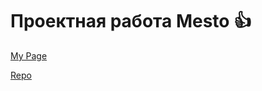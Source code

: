 # Проектная работа Mesto :+1:

[My Page](https://marochkinvv.github.io/mesto-project-ff/ "Страница проектной работы Mesto на ghpages")

[Repo](https://github.com/marochkinvv/mesto-project-ff.git "Репозиторий проектной работы Mesto")